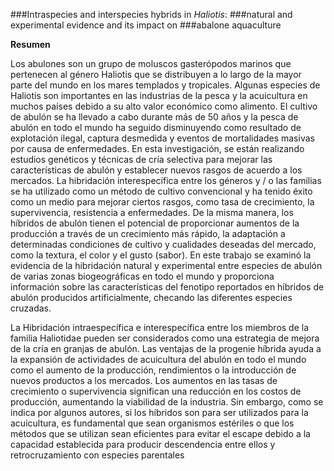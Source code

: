 ###Intraspecies and interspecies hybrids in *Haliotis*:
###natural and experimental evidence and its impact on
###abalone aquaculture

**Resumen**

Los abulones son un grupo de moluscos gasterópodos marinos que pertenecen al género Haliotis que se distribuyen a lo largo de la mayor parte del mundo en los mares templados y tropicales. Algunas especies de Haliotis son importantes en las industrias de la pesca y la acuicultura en muchos países debido a su alto valor económico como alimento. El cultivo de abulón se ha llevado a cabo durante más de 50 años y la pesca de abulón en todo el mundo ha seguido disminuyendo como resultado de explotación ilegal, captura desmedida y eventos de mortalidades masivas por causa de enfermedades.
En esta investigación, se están realizando estudios genéticos y técnicas de cría selectiva para mejorar las características de abulón y establecer nuevos rasgos de acuerdo a los mercados.
La hibridación interespecífica entre los géneros y / o las familias se ha utilizado como un método de cultivo convencional y ha tenido éxito como un medio para mejorar ciertos rasgos, como  tasa de crecimiento, la supervivencia, resistencia a enfermedades. De la misma manera, los híbridos de abulón tienen el potencial de proporcionar aumentos de la producción a través de un crecimiento más rápido, la adaptación a determinadas condiciones de cultivo y cualidades deseadas del mercado, como la textura, el color y  el gusto (sabor).
En este trabajo se examinó la evidencia de la hibridación natural y experimental entre especies de abulón de varias zonas biogeográficas en todo el mundo y proporciona información sobre las características del fenotipo reportados en híbridos de abulón producidos artificialmente, checando las diferentes especies cruzadas.

La Hibridación intraespecífica e interespecífica entre los miembros de la familia Haliotidae pueden ser considerados como una estrategia de mejora de la cría en granjas de abulón.
Las ventajas de la progenie híbrida ayuda a  la expansión de actividades de acuicultura del abulón en todo el mundo como el aumento de la producción, rendimientos o la introducción de nuevos productos a los mercados.
Los aumentos en las tasas de crecimiento o supervivencia significan una reducción en los costos de producción, aumentando la viabilidad de la industria. Sin embargo, como se indica por algunos autores, si los híbridos son para ser utilizados para la acuicultura, es fundamental que sean organismos estériles o que los métodos que se  utilizan sean eficientes  para evitar el escape debido a la capacidad establecida para producir descendencia entre ellos y retrocruzamiento con especies parentales


